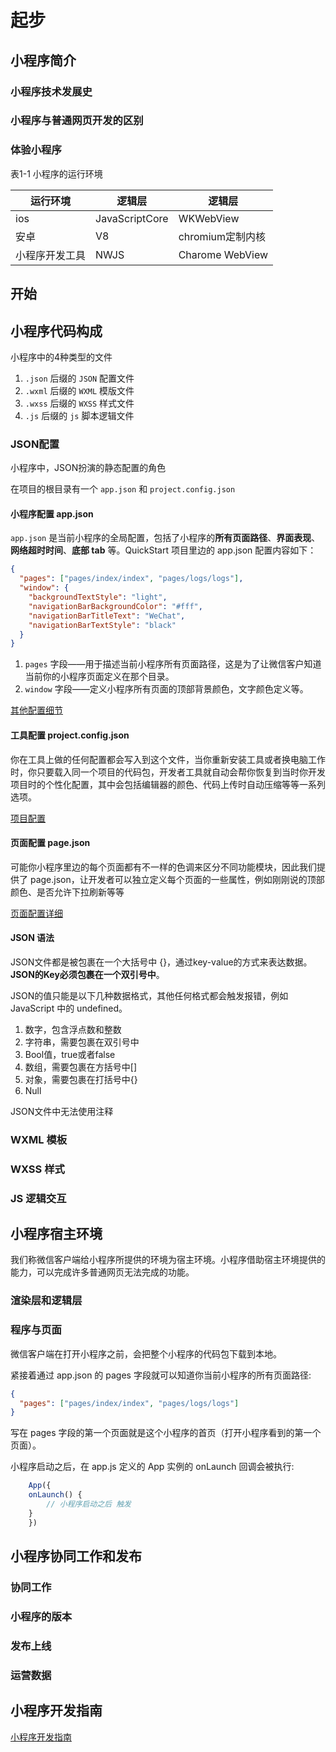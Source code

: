 # 起步

## 小程序简介

### 小程序技术发展史

### 小程序与普通网页开发的区别

### 体验小程序

表1-1 小程序的运行环境

| 运行环境 | 逻辑层 | 逻辑层 |
| ------------- | ------------- | ----- |
| ios    | JavaScriptCore  | WKWebView |
| 安卓 | V8 | chromium定制内核 |
| 小程序开发工具 | NWJS | Charome WebView |


## 开始


## 小程序代码构成

小程序中的4种类型的文件

1. `.json` 后缀的 `JSON` 配置文件
2. `.wxml` 后缀的 `WXML` 模版文件
3. `.wxss` 后缀的 `WXSS` 样式文件
4. `.js` 后缀的 `js` 脚本逻辑文件

### JSON配置

小程序中，JSON扮演的静态配置的角色

在项目的根目录有一个 `app.json` 和 `project.config.json`


#### 小程序配置 app.json

`app.json` 是当前小程序的全局配置，包括了小程序的**所有页面路径**、**界面表现**、**网络超时时间**、**底部 tab** 等。QuickStart 项目里边的 app.json 配置内容如下：

```json
{
  "pages": ["pages/index/index", "pages/logs/logs"],
  "window": {
    "backgroundTextStyle": "light",
    "navigationBarBackgroundColor": "#fff",
    "navigationBarTitleText": "WeChat",
    "navigationBarTextStyle": "black"
  }
}
```
1. `pages` 字段——用于描述当前小程序所有页面路径，这是为了让微信客户知道当前你的小程序页面定义在那个目录。
2. `window` 字段——定义小程序所有页面的顶部背景颜色，文字颜色定义等。

[其他配置细节](https://developers.weixin.qq.com/miniprogram/dev/framework/config.html)

#### 工具配置 project.config.json

你在工具上做的任何配置都会写入到这个文件，当你重新安装工具或者换电脑工作时，你只要载入同一个项目的代码包，开发者工具就自动会帮你恢复到当时你开发项目时的个性化配置，其中会包括编辑器的颜色、代码上传时自动压缩等等一系列选项。

[项目配置](https://developers.weixin.qq.com/miniprogram/dev/devtools/projectconfig.html)

#### 页面配置 page.json

可能你小程序里边的每个页面都有不一样的色调来区分不同功能模块，因此我们提供了 page.json，让开发者可以独立定义每个页面的一些属性，例如刚刚说的顶部颜色、是否允许下拉刷新等等

[页面配置详细](https://developers.weixin.qq.com/miniprogram/dev/reference/configuration/page.html)

#### JSON 语法

JSON文件都是被包裹在一个大括号中 {}，通过key-value的方式来表达数据。**JSON的Key必须包裹在一个双引号中**。

JSON的值只能是以下几种数据格式，其他任何格式都会触发报错，例如 JavaScript 中的 undefined。

1. 数字，包含浮点数和整数
2. 字符串，需要包裹在双引号中
3. Bool值，true或者false
4. 数组，需要包裹在方括号中[]
5. 对象，需要包裹在打括号中{}
6. Null

JSON文件中无法使用注释

### WXML 模板

### WXSS 样式

### JS 逻辑交互


## 小程序宿主环境

我们称微信客户端给小程序所提供的环境为宿主环境。小程序借助宿主环境提供的能力，可以完成许多普通网页无法完成的功能。

### 渲染层和逻辑层

### 程序与页面

微信客户端在打开小程序之前，会把整个小程序的代码包下载到本地。

紧接着通过 app.json 的 pages 字段就可以知道你当前小程序的所有页面路径:
```json
{
  "pages": ["pages/index/index", "pages/logs/logs"]
}
```

写在 pages 字段的第一个页面就是这个小程序的首页（打开小程序看到的第一个页面）。

小程序启动之后，在 app.js 定义的 App 实例的 onLaunch 回调会被执行:
```javascript
    App({
    onLaunch() {
        // 小程序启动之后 触发
    }
    })
```

## 小程序协同工作和发布

### 协同工作

### 小程序的版本

### 发布上线

### 运营数据

## 小程序开发指南

[小程序开发指南](https://developers.weixin.qq.com/ebook?action=get_post_info&docid=0008aeea9a8978ab0086a685851c0a)